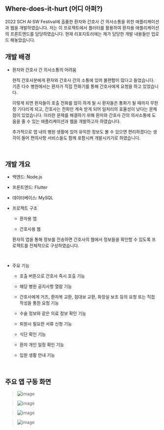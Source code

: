 ## Where-does-it-hurt (어디 아퍼?)
2022 SCH AI·SW Festival에 출품한 환자와 간호사 간 의사소통을 위한 애플리케이션과 웹을 개발하였습니다. 저는 이 프로젝트에서 플러터를 활용하여 환자용 애플리케이션의 프론트엔드를 담당하였습니다.
현재 리포지토리에는 제가 담당한 개발 내용들만 업로드 해놓았습니다.

## 개발 배경

- 환자와 간호사 간 의사소통의 어려움
  
  현직 간호사분에게 환자와 간호사 간의 소통에 있어 불편함이 많다고 들었습니다. 기존 다수 병원에서는 환자가 직접 전화기를 통해 간호사에게 요청을 하고 있었습니다.

  이렇게 되면 환자들이 호출 전화를 많이 하게 될 시 환자들은 통화가 될 때까지 무한정 기다리게 되고, 간호사는 전화만 계속 받게 되어 일처리의 효율성이 낮다는 문제점이 있었습니다.
  이러한 문제를 해결하기 위해 환자와 간호사 간의 의사소통에 도움을 줄 수 있는 애플리케이션과 웹을 개발하고자 하였습니다.  

  추가적으로 앱 내의 병원 생활에 있어 유익한 정보도 볼 수 있으면 편리하겠다는 생각이 들어 편의사항 서비스들도 함께 포함시켜 개발시키기로 하였습니다.

<br>

## 개발 개요 

  - 백엔드: Node.js
  
  - 프론트엔드: Flutter

  - 데이터베이스: MySQL

  - 프로젝트 구조

    - 환자용 앱
   
    - 간호사용 웹
   
    환자의 앱을 통해 정보를 전송하면 간호사의 웹에서 정보들을 확인할 수 있도록 프로젝트를 전체적으로 구성하였습니다.

<br>

- 주요 기능

  - 호출 버튼으로 간호사 즉시 호출 기능
 
  - 해당 병원 공지사항 열람 기능
 
  - 간호사에게 거즈, 환자복 교환, 침대보 교환, 화장실 보조 등의 요청 또는 직접 작성을 통한 요청 기능
 
  - 수술 정보와 같은 의료 정보 확인 기능
 
  - 퇴원시 필요한 서류 신청 기능
 
  - 식단 확인 기능
 
  - 환자 개인 일정 확인 기능
 
  - 입원 생활 안내 기능

<br>

## 주요 앱 구동 화면
> ![image](https://github.com/user-attachments/assets/87c8856f-5d23-4b16-8302-6dde30ca3ab6)

> ![image](https://github.com/user-attachments/assets/747eccc9-f73b-42ae-8b66-b877b7c07f4b)

> ![image](https://github.com/user-attachments/assets/83ab1ac9-d60e-48b8-aece-4d832e4f6c56)

> ![image](https://github.com/user-attachments/assets/38e28d78-2aa9-440d-8a3f-9fe1690797cf)




